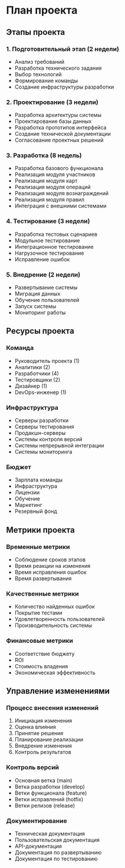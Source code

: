 # План проекта

## Этапы проекта

### 1. Подготовительный этап (2 недели)
- Анализ требований
- Разработка технического задания
- Выбор технологий
- Формирование команды
- Создание инфраструктуры разработки

### 2. Проектирование (3 недели)
- Разработка архитектуры системы
- Проектирование базы данных
- Разработка прототипов интерфейса
- Создание технической документации
- Согласование проектных решений

### 3. Разработка (8 недель)
- Разработка базового функционала
- Реализация модуля участников
- Реализация модуля карт
- Реализация модуля операций
- Реализация модуля вознаграждений
- Реализация модуля правил
- Интеграция с внешними системами

### 4. Тестирование (3 недели)
- Разработка тестовых сценариев
- Модульное тестирование
- Интеграционное тестирование
- Нагрузочное тестирование
- Исправление ошибок

### 5. Внедрение (2 недели)
- Развертывание системы
- Миграция данных
- Обучение пользователей
- Запуск системы
- Мониторинг работы

## Ресурсы проекта

### Команда
- Руководитель проекта (1)
- Аналитики (2)
- Разработчики (4)
- Тестировщики (2)
- Дизайнер (1)
- DevOps-инженер (1)

### Инфраструктура
- Серверы разработки
- Серверы тестирования
- Продакшн-серверы
- Системы контроля версий
- Системы непрерывной интеграции
- Системы мониторинга

### Бюджет
- Зарплата команды
- Инфраструктура
- Лицензии
- Обучение
- Маркетинг
- Резервный фонд

## Метрики проекта

### Временные метрики
- Соблюдение сроков этапов
- Время реакции на изменения
- Время исправления ошибок
- Время развертывания

### Качественные метрики
- Количество найденных ошибок
- Покрытие тестами
- Удовлетворенность пользователей
- Производительность системы

### Финансовые метрики
- Соответствие бюджету
- ROI
- Стоимость владения
- Экономическая эффективность

## Управление изменениями

### Процесс внесения изменений
1. Инициация изменения
2. Оценка влияния
3. Принятие решения
4. Планирование реализации
5. Внедрение изменения
6. Контроль результатов

### Контроль версий
- Основная ветка (main)
- Ветка разработки (develop)
- Ветки функционала (feature)
- Ветки исправлений (hotfix)
- Ветки релизов (release)

### Документирование
- Техническая документация
- Пользовательская документация
- API-документация
- Документация по развертыванию
- Документация по тестированию 